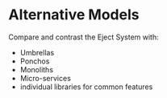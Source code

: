 # Alternative Models

Compare and contrast the Eject System with:

- Umbrellas
- Ponchos
- Monoliths
- Micro-services
- individual libraries for common features